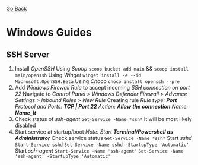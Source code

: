 [Go Back](https://rmelendez.net)

# Windows Guides

## SSH Server

1. Install *OpenSSH*
	Using *Scoop* `scoop bucket add main` && `scoop install main/openssh`
	Using *Winget* `winget install -e --id Microsoft.OpenSSH.Beta`
	Using *Choco* `choco install openssh --pre `
2. Add *Windows Firewall Rule* to accept incoming *SSH connection on port 22*
	Navigate to *Control Panel > Windows Defender Firewall > Advance Settings > Inbound Rules > New Rule*
	Creating rule
		*Rule type: **Port***
		*Protocol and Ports: **TCP | Port 22***
		*Action: **Allow the connection***
		*Name: **Name_It***
3. Check status of *ssh-agent*
	`Get-Service -Name *ssh*`
	It will be most likely disabled
4. Start service at startup/boot 
	*Note: Start **Terminal/Powershell as Administrator***
	Check service status `Get-Service -Name *ssh*`
	Start *sshd*
		`Start-Service sshd`
		`Set-Service -Name sshd -StartupType 'Automatic'`
	Start *ssh-agent*
		`Start-Service -Name 'ssh-agent'`
		`Set-Service -Name 'ssh-agent' -StartupType 'Automatic'`
	